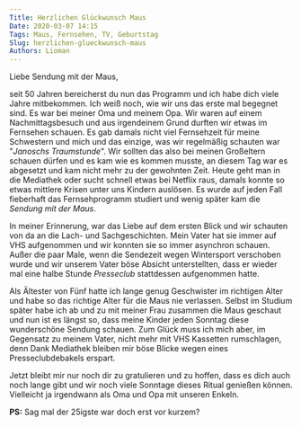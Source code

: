 ```yaml
---
Title: Herzlichen Glückwunsch Maus
Date: 2020-03-07 14:15
Tags: Maus, Fernsehen, TV, Geburtstag
Slug: herzlichen-glueckwunsch-maus
Authors: Lioman
---
```

Liebe Sendung mit der Maus,

seit 50 Jahren bereicherst du nun das Programm und ich habe dich viele Jahre mitbekommen.
Ich weiß noch, wie wir uns das erste mal begegnet sind.
Es war bei meiner Oma und meinem Opa.
Wir waren auf einem Nachmittagsbesuch und aus irgendeinem Grund durften wir etwas im Fernsehen schauen.
Es gab damals nicht viel Fernsehzeit für meine Schwestern und mich und das einzige,
was wir regelmäßig schauten war "_Janoschs Traumstunde_".
Wir sollten das also bei meinen Großeltern schauen dürfen und es kam wie es kommen musste,
an diesem Tag war es abgesetzt und kam nicht mehr zu der gewohnten Zeit.
Heute geht man in die Mediathek oder sucht schnell etwas bei Netflix raus,
damals konnte so etwas mittlere Krisen unter uns Kindern auslösen.
Es wurde auf jeden Fall fieberhaft das Fernsehprogramm studiert
und wenig später kam die _Sendung mit der Maus_.

In meiner Erinnerung, war das Liebe auf dem ersten Blick und wir schauten von da an die Lach- und Sachgeschichten.
Mein Vater hat sie immer auf VHS aufgenommen und wir konnten sie so immer asynchron schauen.
Außer die paar Male, wenn die Sendezeit wegen Wintersport verschoben wurde
und wir unserem Vater böse Absicht unterstellten,
dass er wieder mal eine halbe Stunde _Presseclub_ stattdessen aufgenommen hatte.

Als Ältester von Fünf hatte ich lange genug Geschwister im richtigen Alter
und habe so das richtige Alter für die Maus nie verlassen.
Selbst im Studium später habe ich ab und zu mit meiner Frau zusammen die Maus geschaut
und nun ist es längst so, dass meine Kinder jeden Sonntag diese wunderschöne Sendung schauen.
Zum Glück muss ich mich aber, im Gegensatz zu meinem Vater, nicht mehr mit VHS Kassetten rumschlagen,
denn Dank Mediathek bleiben mir böse Blicke wegen eines Presseclubdebakels erspart.

Jetzt bleibt mir nur noch dir zu gratulieren und zu hoffen,
dass es dich auch noch lange gibt und wir noch viele Sonntage dieses Ritual genießen können.
Vielleicht ja irgendwann als Oma und Opa mit unseren Enkeln.

**PS:** Sag mal der 25igste war doch erst vor kurzem?
